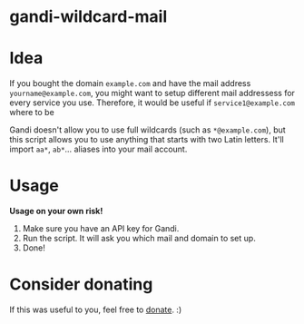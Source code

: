 # gandi-wildcard-mail

# Idea

If you bought the domain `example.com` and have the mail address `yourname@example.com`, you might want to setup different mail addressess for every service you use. Therefore, it would be useful if `service1@example.com` where to be 

Gandi doesn't allow you to use full wildcards (such as `*@example.com`), but this script allows you to use anything that starts with two Latin letters. It'll import `aa*`, `ab*`… aliases into your mail account.

# Usage

**Usage on your own risk!**

1. Make sure you have an API key for Gandi.
1. Run the script. It will ask you which mail and domain to set up.
1. Done!

# Consider donating

If this was useful to you, feel free to [donate](//paypal.me/wardsegers). :)
